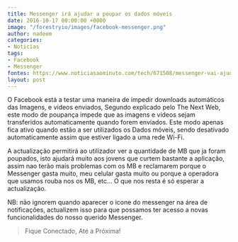 ```yaml
---
title: Messenger irá ajudar a poupar os dados móveis
date: 2016-10-17 00:00:00 +0000
image: "/forestryio/images/facebook-messenger.png"
author: nadeem
categories:
- Noticias
tags:
- Facebook
- Messenger
fontes: https://www.noticiasaominuto.com/tech/671508/messenger-vai-ajuda-lo-a-poupar-dados-moveis
layout: post
---
```

O Facebook está a testar uma maneira de impedir downloads automáticos das Imagens, e videos enviados, Segundo explicado pelo The Next Web, este modo de poupança impede que as imagens e vídeos sejam transferidos automaticamente quando forem enviados. 
Este modo apenas fica ativo quando estão a ser utilizados os Dados móveis, sendo desativado automaticamente assim que estiver ligado a uma rede Wi-Fi.

A actualização permitirá ao utilizador ver a quantidade de MB que ja foram poupados, isto ajudará muito aos jovens que curtem bastante a aplicação, assim nao terão mais problemas com os MB e reclamarem porque o Messenger gasta muito, meu celular gasta muito ou porque a operadora que usamos rouba nos os MB, etc... 
O que nos resta é só esperar a actualização. 

NB: não ignorem quando aparecer o icone do messenger na área de notificações, actualizem isso para que possamos ter acesso a novas funcionalidades do nosso querido Messenger.

> Fique Conectado, Até a Próxima!